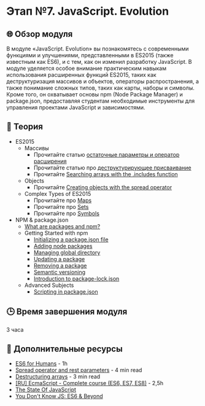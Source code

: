 # Этап №7. JavaScript. Evolution

## 🌐 Обзор модуля

В модуле «JavaScript. Evolution» вы познакомятесь с современными функциями и улучшениями, представленными в ES2015 (также известным как ES6), и с тем, как он изменил разработку JavaScript. В модуле уделяется особое внимание практическим навыкам использования расширенных функций ES2015, таких как деструктуризация массивов и объектов, операторы распространения, а также понимание сложных типов, таких как карты, наборы и символы. Кроме того, он охватывает основы npm (Node Package Manager) и package.json, предоставляя студентам необходимые инструменты для управления проектами JavaScript и зависимостями.

## 📖 Теория

- ES2015
  - Массивы
    - Прочитайте статью [остаточные параметры и оператор расширения](https://learn.javascript.ru/rest-parameters-spread-operator)
    - Прочитайте статью про [деструктурирующее присваивание](https://learn.javascript.ru/destructuring-assignment)
    - Прочитайте [Searching arrays with the .includes function](https://developer.mozilla.org/en-US/docs/Web/JavaScript/Reference/Global_Objects/Array/includes)
  - Objects
    - Прочитайте [Creating objects with the spread operator](https://www.javascripttutorial.net/es-next/javascript-object-spread/)
  - Complex Types of ES2015
    - Прочитайте про [Maps](https://learn.javascript.ru/map-set#map)
    - Прочитайте про [Sets](https://learn.javascript.ru/map-set#set)
    - Прочитайте про [Symbols](https://learn.javascript.ru/symbol)
- NPM & package.json
  - [What are packages and npm?](https://docs.npmjs.com/about-npm)
  - Getting Started with npm
    - [Initializing a package.json file](https://heynode.com/tutorial/create-packagejson-file/)
    - [Adding node packages](https://docs.npmjs.com/downloading-and-installing-packages-locally)
    - [Managing global directory](https://medium.com/@alberto.schiabel/npm-tricks-part-1-get-list-of-globally-installed-packages-39a240347ef0)
    - [Updating a package](https://docs.npmjs.com/updating-packages-downloaded-from-the-registry)
    - [Removing a package](https://docs.npmjs.com/uninstalling-packages-and-dependencies)
    - [Semantic versioning](https://docs.npmjs.com/about-semantic-versioning)
    - [Introduction to package-lock.json](https://docs.npmjs.com/cli/v10/configuring-npm/package-lock-json)
  - Advanced Subjects
    - [Scripting in package.json](https://docs.npmjs.com/cli/v8/using-npm/scripts)

## 🕒 Время завершения модуля

3 часа


## 📘 Дополнительные ресурсы

- [ES6 for Humans](https://github.com/metagrover/ES6-for-humans) - 1h
- [Spread operator and rest parameters](https://medium.com/@luke_smaki/javascript-es6-spread-operator-and-rest-parameters-b3e89d112281) - 4 min read
- [Destructuring arrays](https://medium.com/swlh/array-destructuring-in-javascript-141196434d65) - 3 min read
- [ [RU] EcmaScript - Complete course (ES6, ES7, ES8)](https://www.youtube.com/watch?v=Ti2Q4sQkNdU) - 2,5h
- [The State Of JavaScript](https://stateofjs.com/)
- [You Don't Know JS: ES6 & Beyond](https://github.com/getify/You-Dont-Know-JS/blob/1st-ed/es6%20&%20beyond/README.md#you-dont-know-js-es6--beyond)
